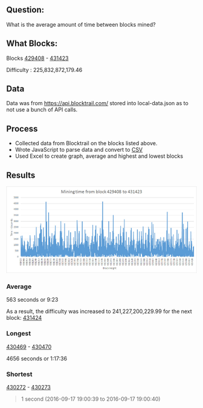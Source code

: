 ## Question:

What is the average amount of time between blocks mined?


## What Blocks:

Blocks [429408](https://blockchain.info/block-height/429408) - [431423](https://blockchain.info/block-height/431423)

Difficulty : 225,832,872,179.46

## Data

Data was from https://api.blocktrail.com/ stored into local-data.json as to not use a bunch of API calls.

## Process

- Collected data from Blocktrail on the blocks listed above.
- Wrote JavaScript to parse data and convert to [CSV](data/difference.csv)
- Used Excel to create graph, average and highest and lowest blocks

## Results

![Chart of Time over 2014 blocks](img/blocks-429408-431324.jpg)

### Average

563 seconds or 9:23

As a result, the difficulty was increased to 241,227,200,229.99 for the next block: [431424](https://blockchain.info/block-height/431424)

### Longest

[430469](https://blockchain.info/block-height/430469) - [430470](https://blockchain.info/block-height/430470) 

4656 seconds or 1:17:36

### Shortest

[430272](https://blockchain.info/block-height/430272) - [430273](https://blockchain.info/block-height/430273) 

> 1 second (2016-09-17 19:00:39 to 	2016-09-17 19:00:40)


